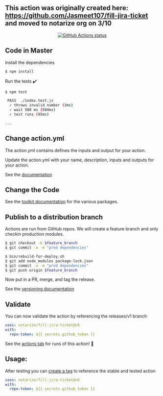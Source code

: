 
## This action was originally created here: https://github.com/Jasmeet107/fill-jira-ticket and moved to notarize org on 3/10

<p align="center">
  <a href="https://github.com/notarize/fill-jira-ticket"><img alt="GitHub Actions status" src="https://github.com/notarize/fill-jira-ticket/workflows/fill-jira-ticket/badge.svg"></a>
</p>

## Code in Master

Install the dependencies
```bash
$ npm install
```

Run the tests :heavy_check_mark:
```bash
$ npm test

 PASS  ./index.test.js
  ✓ throws invalid number (3ms)
  ✓ wait 500 ms (504ms)
  ✓ test runs (95ms)

...
```

## Change action.yml

The action.yml contains defines the inputs and output for your action.

Update the action.yml with your name, description, inputs and outputs for your action.

See the [documentation](https://help.github.com/en/articles/metadata-syntax-for-github-actions)

## Change the Code

See the [toolkit documentation](https://github.com/actions/toolkit/blob/master/README.md#packages) for the various packages.

## Publish to a distribution branch

Actions are run from GitHub repos.  We will create a feature branch and only checkin production modules.

```bash
$ git checkout -b $feature_branch
$ git commit -a -m "prod dependencies"
```

```bash
$ bin/rebuild-for-deploy.sh
$ git add node_modules package-lock.json
$ git commit -a -m "prod dependencies"
$ git push origin $feature_branch
```

Now put in a PR, merge, and tag the release.


See the [versioning documentation](https://github.com/actions/toolkit/blob/master/docs/action-versioning.md)

## Validate

You can now validate the action by referencing the releases/v1 branch

```yaml
uses: notarize/fill-jira-ticket@v9
with:
  repo-token: ${{ secrets.github_token }}
```

See the [actions tab](https://github.com/actions/javascript-action/actions) for runs of this action! :rocket:

## Usage:

After testing you can [create a tag](https://github.com/actions/toolkit/blob/master/docs/action-versioning.md) to reference the stable and tested action

```yaml
uses: notarize/fill-jira-ticket@v9
with:
  repo-token: ${{ secrets.github_token }}
```
